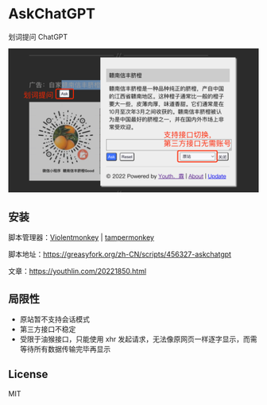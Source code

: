 # AskChatGPT

划词提问 ChatGPT

![](screenshot.jpg)

## 安装
脚本管理器：[Violentmonkey](https://violentmonkey.github.io/get-it/) | [tampermonkey](https://www.tampermonkey.net/)

脚本地址：https://greasyfork.org/zh-CN/scripts/456327-askchatgpt

文章：https://youthlin.com/20221850.html

## 局限性
- 原站暂不支持会话模式
- 第三方接口不稳定
- 受限于油猴接口，只能使用 xhr 发起请求，无法像原网页一样逐字显示，而需等待所有数据传输完毕再显示

## License
MIT

